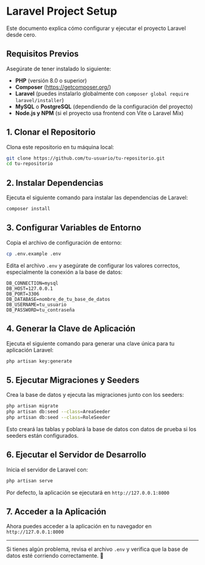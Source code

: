 # Laravel Project Setup

Este documento explica cómo configurar y ejecutar el proyecto Laravel desde cero.

## Requisitos Previos
Asegúrate de tener instalado lo siguiente:
- **PHP** (versión 8.0 o superior)
- **Composer** (https://getcomposer.org/)
- **Laravel** (puedes instalarlo globalmente con `composer global require laravel/installer`)
- **MySQL** o **PostgreSQL** (dependiendo de la configuración del proyecto)
- **Node.js y NPM** (si el proyecto usa frontend con Vite o Laravel Mix)

## 1. Clonar el Repositorio
Clona este repositorio en tu máquina local:
```sh
git clone https://github.com/tu-usuario/tu-repositorio.git
cd tu-repositorio
```

## 2. Instalar Dependencias
Ejecuta el siguiente comando para instalar las dependencias de Laravel:
```sh
composer install
```
## 3. Configurar Variables de Entorno
Copia el archivo de configuración de entorno:
```sh
cp .env.example .env
```
Edita el archivo `.env` y asegúrate de configurar los valores correctos, especialmente la conexión a la base de datos:
```env
DB_CONNECTION=mysql
DB_HOST=127.0.0.1
DB_PORT=3306
DB_DATABASE=nombre_de_tu_base_de_datos
DB_USERNAME=tu_usuario
DB_PASSWORD=tu_contraseña
```

## 4. Generar la Clave de Aplicación
Ejecuta el siguiente comando para generar una clave única para tu aplicación Laravel:
```sh
php artisan key:generate
```

## 5. Ejecutar Migraciones y Seeders
Crea la base de datos y ejecuta las migraciones junto con los seeders:
```sh
php artisan migrate
php artisan db:seed --class=AreaSeeder
php artisan db:seed --class=RoleSeeder
```
Esto creará las tablas y poblará la base de datos con datos de prueba si los seeders están configurados.

## 6. Ejecutar el Servidor de Desarrollo
Inicia el servidor de Laravel con:
```sh
php artisan serve
```
Por defecto, la aplicación se ejecutará en `http://127.0.0.1:8000`

## 7. Acceder a la Aplicación
Ahora puedes acceder a la aplicación en tu navegador en `http://127.0.0.1:8000`

---
Si tienes algún problema, revisa el archivo `.env` y verifica que la base de datos esté corriendo correctamente. 🚀

